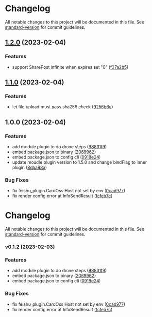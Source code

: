 # Changelog

All notable changes to this project will be documented in this file. See [standard-version](https://github.com/conventional-changelog/standard-version) for commit guidelines.

## [1.2.0](https://github.com/sinlov/drone-feishu-robot-oss/compare/v1.1.0...v1.2.0) (2023-02-04)


### Features

* support SharePost Infinite when expires set "0" ([f37a2b5](https://github.com/sinlov/drone-feishu-robot-oss/commit/f37a2b59617fa0c0aa5b52314ff223bf75b4ee5b))

## [1.1.0](https://github.com/sinlov/drone-feishu-robot-oss/compare/v1.0.0...v1.1.0) (2023-02-04)


### Features

* let file upload must pass sha256 check ([9256b6c](https://github.com/sinlov/drone-feishu-robot-oss/commit/9256b6ce5283d6ff9b14502de06e27d2b9c869f8))

## 1.0.0 (2023-02-04)


### Features

* add module plugin to do drone steps ([98831f9](https://github.com/sinlov/drone-feishu-robot-oss/commit/98831f91212f81f5bdcbed0747c15fcf84a94cf7))
* embed package.json to binary ([2069962](https://github.com/sinlov/drone-feishu-robot-oss/commit/2069962c9ab8cc0fbf08869c84855ba856de2872))
* embed package.json to config cli ([0918e24](https://github.com/sinlov/drone-feishu-robot-oss/commit/0918e24e5ef4e4e2d551ca08bd82a38292dc5dbf))
* update moudle plugin version to 1.5.0 and change bindFlag to inner plugin ([8dba93a](https://github.com/sinlov/drone-feishu-robot-oss/commit/8dba93a967bc991d61531dd581177a2862d1247b))


### Bug Fixes

* fix feishu_plugin.CardOss Host not set by env ([0cad977](https://github.com/sinlov/drone-feishu-robot-oss/commit/0cad977071380abafa4023be7827aae1afb17314))
* fix render config error at InfoSendResult ([fcfeb7c](https://github.com/sinlov/drone-feishu-robot-oss/commit/fcfeb7c3fe7e0f8f0dda278221801f04c5277066))

# Changelog

All notable changes to this project will be documented in this file. See [standard-version](https://github.com/conventional-changelog/standard-version) for commit guidelines.

### v0.1.2 (2023-02-03)


### Features

* add module plugin to do drone steps ([98831f9](https://github.com/sinlov/drone-feishu-robot-oss/commit/98831f91212f81f5bdcbed0747c15fcf84a94cf7))
* embed package.json to binary ([2069962](https://github.com/sinlov/drone-feishu-robot-oss/commit/2069962c9ab8cc0fbf08869c84855ba856de2872))
* embed package.json to config cli ([0918e24](https://github.com/sinlov/drone-feishu-robot-oss/commit/0918e24e5ef4e4e2d551ca08bd82a38292dc5dbf))


### Bug Fixes

* fix feishu_plugin.CardOss Host not set by env ([0cad977](https://github.com/sinlov/drone-feishu-robot-oss/commit/0cad977071380abafa4023be7827aae1afb17314))
* fix render config error at InfoSendResult ([fcfeb7c](https://github.com/sinlov/drone-feishu-robot-oss/commit/fcfeb7c3fe7e0f8f0dda278221801f04c5277066))
